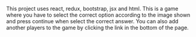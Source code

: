 This project uses react, redux, bootstrap, jsx and html.
This is a game where you have to select the correct option according to the image shown and press continue when select the correct answer.
You can also add another players to the game by clicking the link in the bottom of the page.

